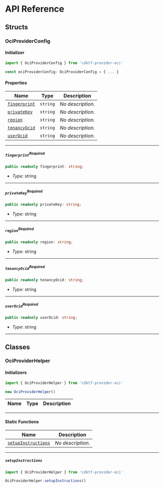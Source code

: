 # API Reference <a name="API Reference" id="api-reference"></a>


## Structs <a name="Structs" id="Structs"></a>

### OciProviderConfig <a name="OciProviderConfig" id="cdktf-provider-oci.OciProviderConfig"></a>

#### Initializer <a name="Initializer" id="cdktf-provider-oci.OciProviderConfig.Initializer"></a>

```typescript
import { OciProviderConfig } from 'cdktf-provider-oci'

const ociProviderConfig: OciProviderConfig = { ... }
```

#### Properties <a name="Properties" id="Properties"></a>

| **Name** | **Type** | **Description** |
| --- | --- | --- |
| <code><a href="#cdktf-provider-oci.OciProviderConfig.property.fingerprint">fingerprint</a></code> | <code>string</code> | *No description.* |
| <code><a href="#cdktf-provider-oci.OciProviderConfig.property.privateKey">privateKey</a></code> | <code>string</code> | *No description.* |
| <code><a href="#cdktf-provider-oci.OciProviderConfig.property.region">region</a></code> | <code>string</code> | *No description.* |
| <code><a href="#cdktf-provider-oci.OciProviderConfig.property.tenancyOcid">tenancyOcid</a></code> | <code>string</code> | *No description.* |
| <code><a href="#cdktf-provider-oci.OciProviderConfig.property.userOcid">userOcid</a></code> | <code>string</code> | *No description.* |

---

##### `fingerprint`<sup>Required</sup> <a name="fingerprint" id="cdktf-provider-oci.OciProviderConfig.property.fingerprint"></a>

```typescript
public readonly fingerprint: string;
```

- *Type:* string

---

##### `privateKey`<sup>Required</sup> <a name="privateKey" id="cdktf-provider-oci.OciProviderConfig.property.privateKey"></a>

```typescript
public readonly privateKey: string;
```

- *Type:* string

---

##### `region`<sup>Required</sup> <a name="region" id="cdktf-provider-oci.OciProviderConfig.property.region"></a>

```typescript
public readonly region: string;
```

- *Type:* string

---

##### `tenancyOcid`<sup>Required</sup> <a name="tenancyOcid" id="cdktf-provider-oci.OciProviderConfig.property.tenancyOcid"></a>

```typescript
public readonly tenancyOcid: string;
```

- *Type:* string

---

##### `userOcid`<sup>Required</sup> <a name="userOcid" id="cdktf-provider-oci.OciProviderConfig.property.userOcid"></a>

```typescript
public readonly userOcid: string;
```

- *Type:* string

---

## Classes <a name="Classes" id="Classes"></a>

### OciProviderHelper <a name="OciProviderHelper" id="cdktf-provider-oci.OciProviderHelper"></a>

#### Initializers <a name="Initializers" id="cdktf-provider-oci.OciProviderHelper.Initializer"></a>

```typescript
import { OciProviderHelper } from 'cdktf-provider-oci'

new OciProviderHelper()
```

| **Name** | **Type** | **Description** |
| --- | --- | --- |

---


#### Static Functions <a name="Static Functions" id="Static Functions"></a>

| **Name** | **Description** |
| --- | --- |
| <code><a href="#cdktf-provider-oci.OciProviderHelper.setupInstructions">setupInstructions</a></code> | *No description.* |

---

##### `setupInstructions` <a name="setupInstructions" id="cdktf-provider-oci.OciProviderHelper.setupInstructions"></a>

```typescript
import { OciProviderHelper } from 'cdktf-provider-oci'

OciProviderHelper.setupInstructions()
```




